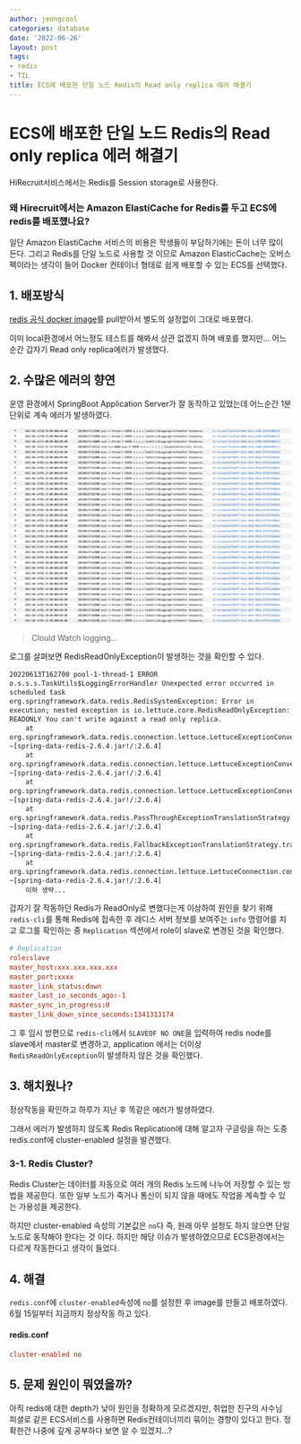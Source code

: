 ```yaml
---
author: jeongcool
categories: database
date: '2022-06-26'
layout: post
tags:
- redis
- TIL
title: ECS에 배포한 단일 노드 Redis의 Read only replica 에러 해결기
---
```


# ECS에 배포한 단일 노드 Redis의 Read only replica 에러 해결기
HiRecruit서비스에서는 Redis를 Session storage로 사용한다.  

### 왜 Hirecruit에서는 Amazon ElastiCache for Redis를 두고 ECS에 redis를 배포헀나요?
일단 Amazon ElastiCache 서비스의 비용은 학생들이 부담하기에는 돈이 너무 많이 든다. 그리고 Redis를 단일 노드로 사용할 것 이므로 Amazon ElasticCache는 오버스펙이라는 생각이 들어 Docker 컨테이너 형태로  쉽게 배포할 수 있는 ECS를 선택했다.

## 1. 배포방식
[redis 공식 docker image](https://hub.docker.com/_/redis)를 pull받아서 별도의 설정없이 그대로 배포했다.

이미 local환경에서 어느정도 테스트를 해봐서 상관 없겠지 하며 배포를 했지만... 어느순간 갑자기 Read only replica에러가 발생했다.

## 2. 수많은 에러의 향연
운영 환경에서 SpringBoot Application Server가 잘 동작하고 있었는데 어느순간 1분단위로 계속 에러가 발생하였다.

<img src="/assets/images/posts/database/readonly-error.png">

> Clould Watch logging...

로그를 살펴보면 RedisReadOnlyException이 발생하는 것을 확인할 수 있다.
```log
20220613T162700 pool-1-thread-1 ERROR o.s.s.s.TaskUtils$LoggingErrorHandler Unexpected error occurred in scheduled task
org.springframework.data.redis.RedisSystemException: Error in execution; nested exception is io.lettuce.core.RedisReadOnlyException: READONLY You can't write against a read only replica.
	at org.springframework.data.redis.connection.lettuce.LettuceExceptionConverter.convert(LettuceExceptionConverter.java:54) ~[spring-data-redis-2.6.4.jar!/:2.6.4]
	at org.springframework.data.redis.connection.lettuce.LettuceExceptionConverter.convert(LettuceExceptionConverter.java:52) ~[spring-data-redis-2.6.4.jar!/:2.6.4]
	at org.springframework.data.redis.connection.lettuce.LettuceExceptionConverter.convert(LettuceExceptionConverter.java:41) ~[spring-data-redis-2.6.4.jar!/:2.6.4]
	at org.springframework.data.redis.PassThroughExceptionTranslationStrategy.translate(PassThroughExceptionTranslationStrategy.java:44) ~[spring-data-redis-2.6.4.jar!/:2.6.4]
	at org.springframework.data.redis.FallbackExceptionTranslationStrategy.translate(FallbackExceptionTranslationStrategy.java:42) ~[spring-data-redis-2.6.4.jar!/:2.6.4]
	at org.springframework.data.redis.connection.lettuce.LettuceConnection.convertLettuceAccessException(LettuceConnection.java:272) ~[spring-data-redis-2.6.4.jar!/:2.6.4]
    이하 생략...
```
갑자기 잘 작동하던 Redis가 ReadOnly로 변했다는게 이상하여 원인을 찾기 위해 `redis-cli`를 통해 Redis에 접속한 후 레디스 서버 정보를 보여주는 `info` 명령어를 치고 로그를 확인하는 중 `Replication` 섹션에서 role이 slave로 변경된 것을 확인했다.
```conf
# Replication
role:slave
master_host:xxx.xxx.xxx.xxx
master_port:xxxx
master_link_status:down
master_last_io_seconds_ago:-1
master_sync_in_progress:0
master_link_down_since_seconds:1341313174
```

그 후 임시 방편으로 `redis-cli`에서 `SLAVEOF NO ONE`을 입력하여 redis node를 slave에서 master로 변경하고, application 에서는 더이상 `RedisReadOnlyException`이 발생하지 않은 것을 확인했다.

## 3. 해치웠나?
정상작동을 확인하고 하루가 지난 후 똑같은 에러가 발생하였다.

그래서 에러가 발생하지 않도록 Redis Replication에 대해 알고자 구글링을 하는 도중 redis.conf에 cluster-enabled 설정을 발견했다.

### 3-1. Redis Cluster?
Redis Cluster는 데이터를 자동으로 여러 개의 Redis 노드에 나누어 저장할 수 있는 방법을 제공한다. 또한 일부 노드가 죽거나 통신이 되지 않을 때에도 작업을 계속할 수 있는 가용성을 제공한다. 

하지만 cluster-enabled 속성의 기본값은 `no`다 즉, 원래 아무 설정도 하지 않으면 단일 노드로 동작해야 한다는 것 이다. 하지만 해당 이슈가 발생하였으므로 ECS환경에서는 다르게 작동한다고 생각이 들었다.

## 4. 해결
`redis.conf`에 `cluster-enabled`속성에 `no`를 설정한 후 image를 만들고 배포하였다. 6월 15일부터 지금까지 정상작동 하고 있다.

#### redis.conf
```conf
cluster-enabled no
```

## 5. 문제 원인이 뭐였을까?
아직 redis에 대한 depth가 낮아 원인을 정확하게 모르겠지만, 취업한 친구의 사수님 피셜로 같은 ECS서비스를 사용하면 Redis컨테이너끼리 묶이는 경향이 있다고 한다. 정확한건 나중에 깊게 공부하다 보면 알 수 있겠지...?